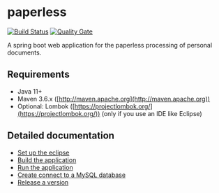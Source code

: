 # paperless

[![Build Status](https://travis-ci.org/karstenroethig/paperless.svg?branch=master)](https://travis-ci.org/karstenroethig/paperless)
[![Quality Gate](https://sonarcloud.io/api/project_badges/measure?project=karstenroethig.paperless%3Apaperless-project&metric=alert_status)](https://sonarcloud.io/dashboard/index/karstenroethig.paperless:paperless-project)

A spring boot web application for the paperless processing of personal documents.


## Requirements

* Java 11+
* Maven 3.6.x ([http://maven.apache.org](http://maven.apache.org))
* Optional: Lombok ([https://projectlombok.org/](https://projectlombok.org/)) (only if you use an IDE like Eclipse)


## Detailed documentation

* [Set up the eclipse](documentation/development/how-to_set_up_eclipse.md)
* [Build the application](documentation/development/how-to_build_the_application.md)
* [Run the application](documentation/distribution/README.md)
* [Create connect to a MySQL database](documentation/distribution/README.md)
* [Release a version](documentation/development/how-to_release_a_version.md)
